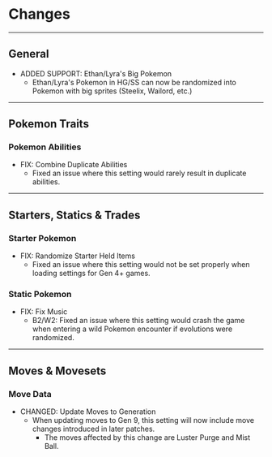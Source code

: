 # Changes

---
## General

- ADDED SUPPORT: Ethan/Lyra's Big Pokemon
    - Ethan/Lyra's Pokemon in HG/SS can now be randomized into Pokemon with big sprites (Steelix, Wailord, etc.)
---
## Pokemon Traits

### Pokemon Abilities

- FIX: Combine Duplicate Abilities
    - Fixed an issue where this setting would rarely result in duplicate abilities.

---
## Starters, Statics & Trades

### Starter Pokemon

- FIX: Randomize Starter Held Items
    - Fixed an issue where this setting would not be set properly when loading settings for Gen 4+ games.

### Static Pokemon

- FIX: Fix Music
    - B2/W2: Fixed an issue where this setting would crash the game when entering a wild Pokemon encounter if evolutions were randomized.

---
## Moves & Movesets

### Move Data

- CHANGED: Update Moves to Generation
    - When updating moves to Gen 9, this setting will now include move changes introduced in later patches.
        - The moves affected by this change are Luster Purge and Mist Ball.
